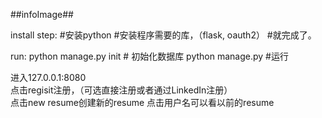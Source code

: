 ##infoImage##


install step:
#安装python
#安装程序需要的库，（flask, oauth2）
#就完成了。

run:
    python manage.py init # 初始化数据库
    python manage.py  #运行

进入127.0.0.1:8080    
点击regisit注册，（可选直接注册或者通过LinkedIn注册）   
点击new resume创建新的resume
点击用户名可以看以前的resume

